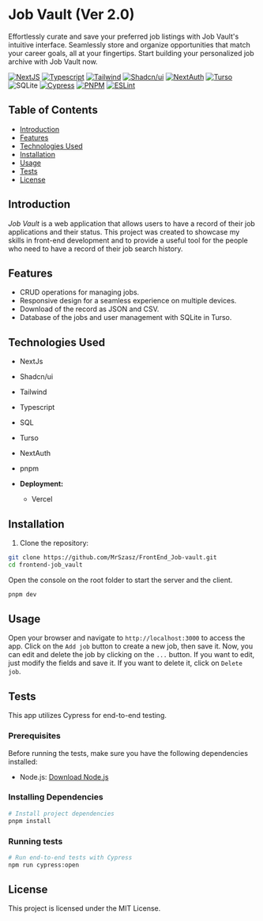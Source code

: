 # Job Vault (Ver 2.0)

Effortlessly curate and save your preferred job listings with Job Vault's intuitive interface. Seamlessly store and organize opportunities that match your career goals, all at your fingertips. Start building your personalized job archive with Job Vault now.

[![NextJS](https://img.shields.io/badge/next%20js-000000?style=for-the-badge&logo=nextdotjs&logoColor=white)](https://nextjs.org/) [![Typescript](https://img.shields.io/badge/TypeScript-007ACC?style=for-the-badge&logo=typescript&logoColor=white)](https://www.typescriptlang.org/) [![Tailwind](https://img.shields.io/badge/Tailwind_CSS-38B2AC?style=for-the-badge&logo=tailwind-css&logoColor=white)](https://tailwindcss.com/) [![Shadcn/ui](https://img.shields.io/badge/shadcn%2Fui-000000?style=for-the-badge&logo=shadcnui&logoColor=white)](https://ui.shadcn.com/) [![NextAuth](https://img.shields.io/badge/NextAuth-151515?style=for-the-badge)](https://next-auth.js.org/) [![Turso](https://img.shields.io/badge/Turso-4FF8D2?style=for-the-badge&logo=turso&logoColor=151515&link=https://turso.tech/)](https://turso.tech/) ![SQLite](https://img.shields.io/badge/Sqlite-003B57?style=for-the-badge&logo=sqlite&logoColor=white) [![Cypress](https://img.shields.io/badge/Cypress-17202C?style=for-the-badge&logo=cypress&logoColor=white)](https://www.cypress.io/) [![PNPM](https://img.shields.io/badge/pnpm-yellow?style=for-the-badge&logo=pnpm&logoColor=white)](https://pnpm.io/) [![ESLint](https://img.shields.io/badge/eslint-3A33D1?style=for-the-badge&logo=eslint&logoColor=white)](https://eslint.org/)

## Table of Contents

- [Introduction](#introduction)
- [Features](#features)
- [Technologies Used](#technologies-used)
- [Installation](#installation)
- [Usage](#usage)
- [Tests](#tests)
- [License](#license)

## Introduction

_Job Vault_ is a web application that allows users to have a record of their job applications and their status. This project was created to showcase my skills in front-end development and to provide a useful tool for the people who need to have a record of their job search history.

## Features

- CRUD operations for managing jobs.
- Responsive design for a seamless experience on multiple devices.
- Download of the record as JSON and CSV.
- Database of the jobs and user management with SQLite in Turso.

## Technologies Used

- NextJs
- Shadcn/ui
- Tailwind
- Typescript
- SQL
- Turso
- NextAuth
- pnpm

- **Deployment:**
  - Vercel

## Installation

1. Clone the repository:

```bash
git clone https://github.com/MrSzasz/FrontEnd_Job-vault.git
cd frontend-job_vault
```

Open the console on the root folder to start the server and the client.

```bash
pnpm dev
```

## Usage

Open your browser and navigate to `http://localhost:3000` to access the app.
Click on the `Add job` button to create a new job, then save it.
Now, you can edit and delete the job by clicking on the `...` button. If you want to edit, just modify the fields and save it. If you want to delete it, click on `Delete job`.

## Tests

This app utilizes Cypress for end-to-end testing.

### Prerequisites

Before running the tests, make sure you have the following dependencies installed:

- Node.js: [Download Node.js](https://nodejs.org/)

### Installing Dependencies

```bash
# Install project dependencies
pnpm install
```

### Running tests

```bash
# Run end-to-end tests with Cypress
npm run cypress:open
```

## License

This project is licensed under the MIT License.
